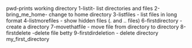 pwd-prints working directory
1-listit- list directories and files
2-bring_me_home- change to home directory
3-listfiles - list files in long format
4-listmorefiles - show hidden files (. and .. files)
6-firstdirectory - create a directory
7-movethatfile - move file from directory to directory
8-firstdelete -delete file betty
9-firstdirdeletion - delete directory my_first_directory
